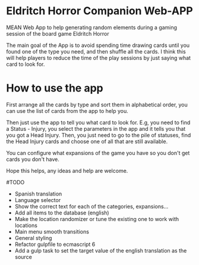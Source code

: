 # Eldritch Horror Companion Web-APP

MEAN Web App to help generating random elements during a gaming session of the board game Eldritch Horror

The main goal of the App is to avoid spending time drawing cards until you found one of the type you need, and then shuffle all the cards. I think this will help players to reduce the time of the play sessions by just saying what card to look for.

# How to use the app

First arrange all the cards by type and sort them in alphabetical order, you can use the list of cards from the app to help you.

Then just use the app to tell you what card to look for. E.g, you need to find a Status - Injury, you select the parameters in the app and it tells you that you got a Head Injury. Then, you just need to go to the pile of statuses, find the Head Injury cards and choose one of all that are still available.

You can configure what expansions of the game you have so you don't get cards you don't have.

Hope this helps, any ideas and help are welcome.

#TODO

* Spanish translation
* Language selector
* Show the correct text for each of the categories, expansions...
* Add all items to the database (english)
* Make the location randomizer or tune the existing one to work with locations
* Main menu smooth transitions
* General styling
* Refactor gulpfile to ecmascript 6
* Add a gulp task to set the target value of the english translation as the source